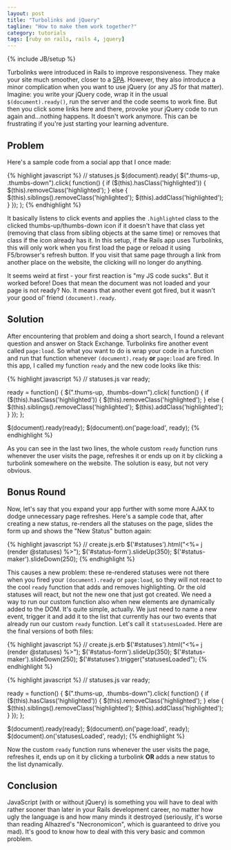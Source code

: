 ```yaml
---
layout: post
title: "Turbolinks and jQuery"
tagline: "How to make them work together?"
category: tutorials
tags: [ruby on rails, rails 4, jquery]
---
```

{% include JB/setup %}

Turbolinks were introduced in Rails to improve responsiveness. They make
your site much smoother, closer to a
[SPA](http://en.wikipedia.org/wiki/Single-page_application). However, they also
introduce a minor complication when you want to use jQuery (or any JS for that
matter). Imagine: you write your jQuery code, wrap it in the usual
```$(document).ready()```, run the server and the code seems to work fine.
But then you click some links here and there, provoke your jQuery
code to run again and...nothing happens. It doesn't work anymore. This can be
frustrating if you're just starting your learning adventure.
<!--break-->

<h2>Problem</h2>

Here's a sample code from a social app that I once made:

{% highlight javascript %}
// statuses.js
$(document).ready(
  $(".thums-up, .thumbs-down").click( function() {
    if ($(this).hasClass('highlighted')) {
      $(this).removeClass('highlighted');
    } else {
      $(this).siblings().removeClass('highlighted');
      $(this).addClass('highlighted');
    }
  });
);
{% endhighlight %}

It basically listens to click events and applies the ```.highlighted``` class to
the clicked thumbs-up/thumbs-down icon if it doesn't have that class yet
(removing that class from sibling objects at the same time) or removes that
class if the icon already has it. In this setup, if the Rails app uses
Turbolinks, this will only work when you first load the page or reload it using
F5/browser's refresh button. If you visit that same page through a link from
another place on the website, the clicking will no longer do anything.

It seems weird at first - your first reaction is "my JS code sucks". But it
worked before! Does that mean the document was not loaded and your page is not
ready? No. It means that another event got fired, but it wasn't your good ol'
friend ```(document).ready```.

<h2>Solution</h2>

After encountering that problem and doing a short search, I found a relevant
question and answer on Stack Exchange. Turbolinks fire another event called
```page:load```. So what you want to do is wrap your code in a function and run
that function whenever ```(document).ready``` <strong>or</strong>
```page:load``` are fired. In this app, I called my function ```ready``` and the
new code looks like this:

{% highlight javascript %}
// statuses.js
var ready;

ready = function() {
  $(".thums-up, .thumbs-down").click( function() {
    if ($(this).hasClass('highlighted')) {
      $(this).removeClass('highlighted');
    } else {
      $(this).siblings().removeClass('highlighted');
      $(this).addClass('highlighted');
    }
  });
};

$(document).ready(ready);
$(document).on('page:load', ready);
{% endhighlight %}

As you can see in the last two lines, the whole custom ```ready``` function runs
whenever the user visits the page, refreshes it or ends up on it by clicking a
turbolink somewhere on the website. The solution is easy, but not very obvious.

<h2>Bonus Round</h2>

Now, let's say that you expand your app further with some more AJAX to dodge
unnecessary page refreshes. Here's a sample code that, after creating a new
status, re-renders all the statuses on the page, slides the form up and shows
the "New Status" button again:

{% highlight javascript %}
// create.js.erb
$('#statuses').html("<%= j (render @statuses) %>");
$('#status-form').slideUp(350);
$('#status-maker').slideDown(250);
{% endhighlight %}

This causes a new problem: these re-rendered statuses were not there when you
fired your ```(document).ready``` or ```page:load```, so they will not react
to the cool ```ready``` function that adds and removes highlighting. Or the old
statuses will react, but not the new one that just got created. We need a way to
run our custom function also when new elements are dynamically added to the DOM.
It's quite simple, actually. We just need to name a new event, trigger it and
add it to the list that currently has our two events that already run our custom
```ready``` function. Let's call it ```statusesLoaded```. Here are the final
versions of both files:

{% highlight javascript %}
// create.js.erb
$('#statuses').html("<%= j (render @statuses) %>");
$('#status-form').slideUp(350);
$('#status-maker').slideDown(250);
$('#statuses').trigger("statusesLoaded");
{% endhighlight %}

{% highlight javascript %}
// statuses.js
var ready;

ready = function() {
  $(".thums-up, .thumbs-down").click( function() {
    if ($(this).hasClass('highlighted')) {
      $(this).removeClass('highlighted');
    } else {
      $(this).siblings().removeClass('highlighted');
      $(this).addClass('highlighted');
    }
  });
};

$(document).ready(ready);
$(document).on('page:load', ready);
$(document).on('statusesLoaded', ready);
{% endhighlight %}

Now the custom ```ready``` function runs whenever the user visits the page,
refreshes it, ends up on it by clicking a turbolink <strong>OR</strong> adds a
new status to the list dynamically.

<h2>Conclusion</h2>

JavaScript (with or without jQuery) is something you will have to deal with
rather sooner than later in your Rails development career, no matter how ugly
the language is and how many minds it destroyed (seriously, it's worse than
reading Alhazred's "Necronomicon", which is guaranteed to drive you mad). It's
good to know how to deal with this very basic and common problem.
